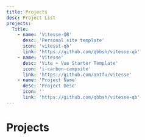 ```yaml
---
title: Projects
desc: Project List
projects:
  Title:
    - name: 'Vitesse-QB'
      desc: 'Personal site template'
      icon: 'vitesst-qb'
      link: 'https://github.com/qbbsh/vitesse-qb'
    - name: 'Vitesse'
      desc: 'Vite + Vue Starter Template'
      icon: 'i-carbon-campsite'
      link: 'https://github.com/antfu/vitesse'
    - name: 'Project Name'
      desc: 'Project Desc'
      icon: ''
      link: 'https://github.com/qbbsh/vitesse-qb'
---
```


# Projects

<ListProjects :projects="frontmatter.projects" />
